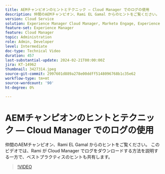```yaml
---
title: AEMチャンピオンのヒントとテクニック — Cloud Manager でのログの使用
description: 仲間のAEMチャンピオン、Rami EL Gamal からのヒントをご覧ください。 このビデオでは、Rami が Cloud Manager でログをダウンロードする方法を説明する一方で、ベストプラクティスのヒントも共有します。
version: Cloud Service
solution: Experience Manager Cloud Manager, Marketo Engage, Experience Manager
feature-set: Experience Manager
feature: Cloud Manager
topic: Administration
role: Admin, Developer
level: Intermediate
doc-type: Technical Video
duration: 457
last-substantial-update: 2024-02-21T00:00:00Z
jira: KT-14962
thumbnail: 3427314.jpeg
source-git-commit: 2997601d889a278e00ddff5148096768b1c35e62
workflow-type: tm+mt
source-wordcount: '90'
ht-degree: 0%

---
```



# AEMチャンピオンのヒントとテクニック — Cloud Manager でのログの使用

仲間のAEMチャンピオン、Rami EL Gamal からのヒントをご覧ください。 このビデオでは、Rami が Cloud Manager でログをダウンロードする方法を説明する一方で、ベストプラクティスのヒントも共有します。

>[!VIDEO](https://video.tv.adobe.com/v/3427492/?learn=on)

